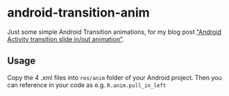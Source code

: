 # android-transition-anim
Just some simple Android Transition animations, for my blog post ["Android Activity transition slide in/out animation"](http://madcoda.com/2013/09/android-activity-transition-slide-in-out-animation/).

## Usage
Copy the 4 .xml files into <code>res/anim</code> folder of your Android project. Then you can reference in your code as e.g. <code>R.anim.pull_in_left</code>